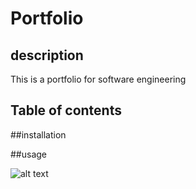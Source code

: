 # Portfolio

## description

This is a portfolio for software engineering

## Table of contents 
##installation

##usage

![alt text](assets/images/screenshot.png)
